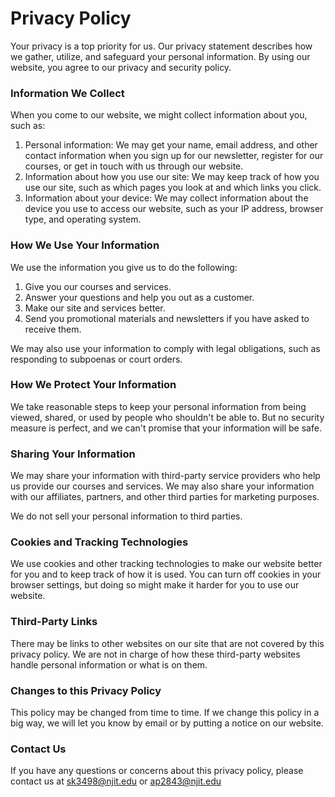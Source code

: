# Privacy Policy 

Your privacy is a top priority for us. Our privacy statement describes how we gather, utilize, and safeguard your personal information. By using our website, you agree to our privacy and security policy.

### Information We Collect

When you come to our website, we might collect information about you, such as:
1. Personal information: We may get your name, email address, and other contact information when you sign up for our newsletter, register for our courses, or get in touch with us through our website.
2. Information about how you use our site: We may keep track of how you use our site, such as which pages you look at and which links you click.
3. Information about your device: We may collect information about the device you use to access our website, such as your IP address, browser type, and operating system.

### How We Use Your Information

We use the information you give us to do the following:
1. Give you our courses and services.
2. Answer your questions and help you out as a customer.
3. Make our site and services better.
4. Send you promotional materials and newsletters if you have asked to receive them.

We may also use your information to comply with legal obligations, such as responding to subpoenas or court orders.

### How We Protect Your Information

We take reasonable steps to keep your personal information from being viewed, shared, or used by people who shouldn't be able to. But no security measure is perfect, and we can't promise that your information will be safe.

### Sharing Your Information

We may share your information with third-party service providers who help us provide our courses and services. We may also share your information with our affiliates, partners, and other third parties for marketing purposes.

We do not sell your personal information to third parties.

### Cookies and Tracking Technologies

We use cookies and other tracking technologies to make our website better for you and to keep track of how it is used. You can turn off cookies in your browser settings, but doing so might make it harder for you to use our website.

### Third-Party Links

There may be links to other websites on our site that are not covered by this privacy policy. We are not in charge of how these third-party websites handle personal information or what is on them.

### Changes to this Privacy Policy
This policy may be changed from time to time. If we change this policy in a big way, we will let you know by email or by putting a notice on our website.

### Contact Us

If you have any questions or concerns about this privacy policy, please contact us at sk3498@njit.edu or ap2843@njit.edu